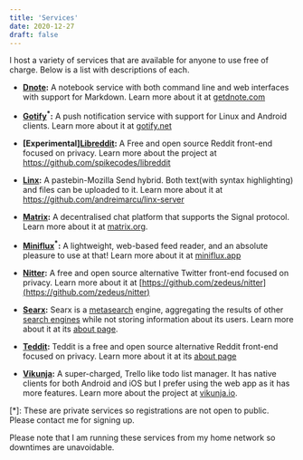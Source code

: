 ```yaml
---
title: 'Services'
date: 2020-12-27
draft: false
---
```


I host a variety of services that are available for anyone to use free
of charge. Below is a list with descriptions of each.

- **[Dnote](https://notes.batsense.net/):** A notebook service with
  both command line and web interfaces with support for Markdown.
  Learn more about it at [getdnote.com](https://www.getdnote.com/)

- **[Gotify](https://gotify.batsense.net/)<sup>\*</sup>:** A push
  notification service with support for Linux and Android clients.
  Learn more about it at [gotify.net](https://gotify.net/)

- **[Experimental][Libreddit](https://libreddit.batsense.net):** A Free
  and open source Reddit front-end focused on privacy. Learn more about
  the project at https://github.com/spikecodes/libreddit

- **[Linx](https://linx.batsense.net):** A pastebin-Mozilla Send hybrid.
  Both text(with syntax highlighting) and files can be uploaded to it.
  Learn more about it at https://github.com/andreimarcu/linx-server

- **[Matrix](https://matrix.batsense.net):** A decentralised chat
  platform that supports the Signal protocol. Learn more about it at
  [matrix.org](https://matrix.org).

- **[Miniflux](https://feeds.batsense.net/)<sup>\*</sup>:** A
  lightweight, web-based feed reader, and an absolute pleasure to use at
  that! Learn more about it at [miniflux.app](https://miniflux.app/)

- **[Nitter](https://nitter.batsense.net/):** A free and
  open source alternative Twitter front-end focused on privacy. Learn
  more about it at [https://github.com/zedeus/nitter](https://github.com/zedeus/nitter)

- **[Searx](https://searx.batsense.net):** Searx is a
  [metasearch](https://en.wikipedia.org/wiki/Metasearch_engine) engine,
  aggregating the results of other [search
  engines](https://searx.batsense.net/preferences) while not storing
  information about its users. Learn more about it at its [about
  page](https://searx.batsense.net/about).

- **[Teddit](https://teddit.batsense.net/):** Teddit is a free and open
  source alternative Reddit front-end focused on privacy. Learn more about
  it at its [about page](https://teddit.bastsense.net/about)

- **[Vikunja](https://tasks.batsense.net/):** A super-charged, Trello
  like todo list manager. It has native clients for both Android and iOS
  but I prefer using the web app as it has more features. Learn more
  about the project at [vikunja.io](https://vikunja.io/).

[*]: These are private services so registrations are not open to public.
Please contact me for signing up.

Please note that I am running these services from my home network so
downtimes are unavoidable.
